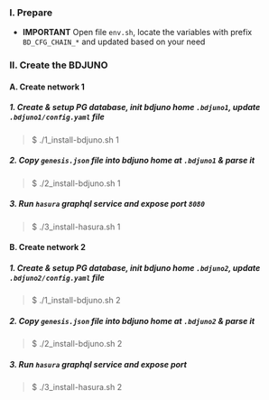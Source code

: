 ### 

### I. Prepare
- **IMPORTANT** Open file `env.sh`, locate the variables with prefix `BD_CFG_CHAIN_*` and updated based on your need

### II. Create the BDJUNO
#### A. Create network 1
##### 1. Create & setup PG database, init bdjuno home `.bdjuno1`, update `.bdjuno1/config.yaml` file
> $ ./1_install-bdjuno.sh 1

##### 2. Copy `genesis.json` file into bdjuno home at `.bdjuno1` & parse it
> $ ./2_install-bdjuno.sh 1

##### 3. Run `hasura` graphql service and expose port `8080`
> $ ./3_install-hasura.sh 1

#### B. Create network 2
##### 1. Create & setup PG database, init bdjuno home `.bdjuno2`, update `.bdjuno2/config.yaml` file
> $ ./1_install-bdjuno.sh 2

##### 2. Copy `genesis.json` file into bdjuno home at `.bdjuno2` & parse it
> $ ./2_install-bdjuno.sh 2

##### 3. Run `hasura` graphql service and expose port
> $ ./3_install-hasura.sh 2
